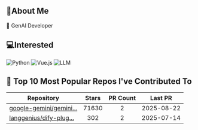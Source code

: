 ## 💫About Me 
🌱 GenAI Developer

## 💻Interested
![Python](https://img.shields.io/badge/python-3670A0?style=for-the-badge&logo=python&logoColor=ffdd54)   ![Vue.js](https://img.shields.io/badge/vuejs-%2335495e.svg?style=for-the-badge&logo=vuedotjs&logoColor=%234FC08D)  ![LLM](https://img.shields.io/badge/LLM-%23412991.svg?style=for-the-badge&logo=openai&logoColor=white)

## 🌟 Top 10 Most Popular Repos I've Contributed To

| Repository | Stars | PR Count | Last PR |
|-----|:---:|:---:|:---:|
| [google-gemini/gemini...](https://github.com/google-gemini/gemini-cli) | 71630 | 2 | 2025-08-22 |
| [langgenius/dify-plug...](https://github.com/langgenius/dify-plugin-daemon) | 302 | 2 | 2025-07-14 |

